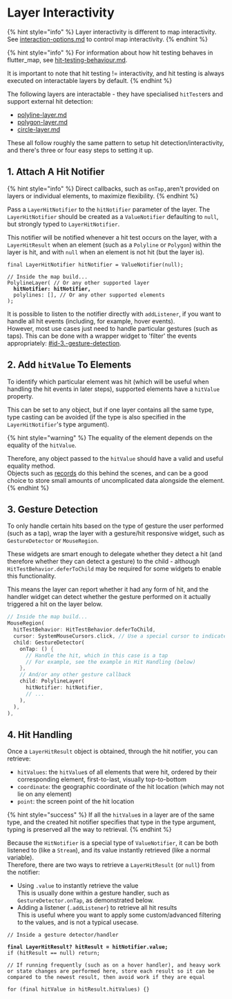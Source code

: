 # Layer Interactivity

{% hint style="info" %}
Layer interactivity is different to map interactivity. See [interaction-options.md](../../usage/options/interaction-options.md "mention") to control map interactivity.
{% endhint %}

{% hint style="info" %}
For information about how hit testing behaves in flutter\_map, see [hit-testing-behaviour.md](hit-testing-behaviour.md "mention").

It is important to note that hit testing != interactivity, and hit testing is always executed on interactable layers by default.
{% endhint %}

The following layers are interactable - they have specialised `hitTest`ers and support external hit detection:

* [polyline-layer.md](../polyline-layer.md "mention")
* [polygon-layer.md](../polygon-layer.md "mention")
* [circle-layer.md](../circle-layer.md "mention")

These all follow roughly the same pattern to setup hit detection/interactivity, and there's three or four easy steps to setting it up.&#x20;

## 1. Attach A Hit Notifier

{% hint style="info" %}
Direct callbacks, such as `onTap,`aren't provided on layers or individual elements, to maximize flexibility.
{% endhint %}

Pass a `LayerHitNotifier` to the `hitNotifier` parameter of the layer. The `LayerHitNotifier` should be created as a `ValueNotifier` defaulting to `null`, but strongly typed to `LayerHitNotifier`.

This notifier will be notified whenever a hit test occurs on the layer, with a  `LayerHitResult` when an element (such as a `Polyline` or `Polygon`) within the layer is hit, and with `null` when an element is not hit (but the layer is).

<pre class="language-dart"><code class="lang-dart">final LayerHitNotifier hitNotifier = ValueNotifier(null);

// Inside the map build...
PolylineLayer( // Or any other supported layer
<strong>  hitNotifier: hitNotifier,
</strong>  polylines: [], // Or any other supported elements
);
</code></pre>

It is possible to listen to the notifier directly with `addListener`, if you want to handle all hit events (including, for example, hover events).\
However, most use cases just need to handle particular gestures (such as taps). This can be done with a wrapper widget to 'filter' the events appropriately: [#id-3.-gesture-detection](./#id-3.-gesture-detection "mention").

## 2. Add `hitValue` To Elements

To identify which particular element was hit (which will be useful when handling the hit events in later steps), supported elements have a `hitValue` property.

This can be set to any object, but if one layer contains all the same type, type casting can be avoided (if the type is also specified in the `LayerHitNotifier`'s type argument).

{% hint style="warning" %}
The equality of the element depends on the equality of the `hitValue`.

Therefore, any object passed to the `hitValue` should have a valid and useful equality method.\
Objects such as [records](https://dart.dev/language/records) do this behind the scenes, and can be a good choice to store small amounts of uncomplicated data alongside the element.
{% endhint %}

## 3. Gesture Detection

To only handle certain hits based on the type of gesture the user performed (such as a tap), wrap the layer with a gesture/hit responsive widget, such as `GestureDetector` or `MouseRegion`.&#x20;

These widgets are smart enough to delegate whether they detect a hit (and therefore whether they can detect a gesture) to the child - although `HitTestBehavior.deferToChild` may be required for some widgets to enable this functionality.

This means the layer can report whether it had any form of hit, and the handler widget can detect whether the gesture performed on it actually triggered a hit on the layer below.

```dart
// Inside the map build...
MouseRegion(
  hitTestBehavior: HitTestBehavior.deferToChild,
  cursor: SystemMouseCursors.click, // Use a special cursor to indicate interactivity
  child: GestureDetector(
    onTap: () {
      // Handle the hit, which in this case is a tap
      // For example, see the example in Hit Handling (below)
    },
    // And/or any other gesture callback
    child: PolylineLayer(
      hitNotifier: hitNotifier,
      // ...
    ),
  ),
),
```

## 4. Hit Handling

Once a `LayerHitResult` object is obtained, through the hit notifier, you can retrieve:

* `hitValues`: the `hitValue`s of all elements that were hit, ordered by their corresponding element, first-to-last, visually top-to-bottom
* `coordinate`: the geographic coordinate of the hit location (which may not lie on any element)
* `point`: the screen point of the hit location

{% hint style="success" %}
If all the `hitValue`s in a layer are of the same type, and the created hit notifier specifies that type in the type argument, typing is preserved all the way to retrieval.
{% endhint %}

Because the `HitNotifier` is a special type of `ValueNotifier`, it can be both listened to (like a `Stream`), and its value instantly retrieved (like a normal variable).\
Therefore, there are two ways to retrieve a `LayerHitResult` (or `null`) from the notifier:

* Using `.value` to instantly retrieve the value\
  This is usually done within a gesture handler, such as `GestureDetector.onTap`, as demonstrated below.
* Adding a listener (`.addListener`) to retrieve all hit results\
  This is useful where you want to apply some custom/advanced filtering to the values, and is not a typical usecase.

<pre class="language-dart" data-overflow="wrap"><code class="lang-dart">// Inside a gesture detector/handler

<strong>final LayerHitResult? hitResult = hitNotifier.value;
</strong>if (hitResult == null) return;

// If running frequently (such as on a hover handler), and heavy work or state changes are performed here, store each result so it can be compared to the newest result, then avoid work if they are equal 

for (final hitValue in hitResult.hitValues) {}
</code></pre>
